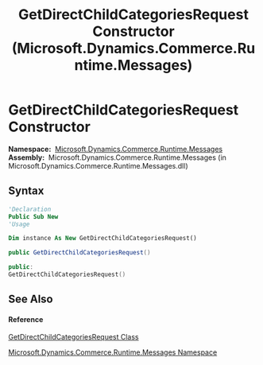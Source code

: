 ﻿---
title: GetDirectChildCategoriesRequest Constructor  (Microsoft.Dynamics.Commerce.Runtime.Messages)
TOCTitle: GetDirectChildCategoriesRequest Constructor
ms:assetid: M:Microsoft.Dynamics.Commerce.Runtime.Messages.GetDirectChildCategoriesRequest.#ctor
ms:mtpsurl: https://technet.microsoft.com/en-us/library/microsoft.dynamics.commerce.runtime.messages.getdirectchildcategoriesrequest.getdirectchildcategoriesrequest(v=AX.60)
ms:contentKeyID: 62209275
ms.date: 05/18/2015
mtps_version: v=AX.60
f1_keywords:
- Microsoft.Dynamics.Commerce.Runtime.Messages.GetDirectChildCategoriesRequest.#ctor
dev_langs:
- CSharp
- C++
- VB
---

# GetDirectChildCategoriesRequest Constructor

**Namespace:**  [Microsoft.Dynamics.Commerce.Runtime.Messages](microsoft-dynamics-commerce-runtime-messages-namespace.md)  
**Assembly:**  Microsoft.Dynamics.Commerce.Runtime.Messages (in Microsoft.Dynamics.Commerce.Runtime.Messages.dll)

## Syntax

``` vb
'Declaration
Public Sub New
'Usage

Dim instance As New GetDirectChildCategoriesRequest()
```

``` csharp
public GetDirectChildCategoriesRequest()
```

``` c++
public:
GetDirectChildCategoriesRequest()
```

## See Also

#### Reference

[GetDirectChildCategoriesRequest Class](getdirectchildcategoriesrequest-class-microsoft-dynamics-commerce-runtime-messages.md)

[Microsoft.Dynamics.Commerce.Runtime.Messages Namespace](microsoft-dynamics-commerce-runtime-messages-namespace.md)

